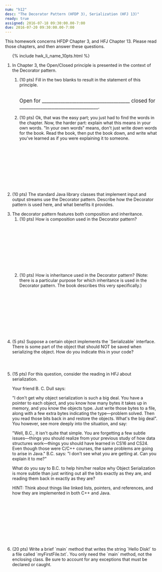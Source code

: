 ```yaml
---
num: "h12"
desc: "The Decorator Pattern (HFDP 3), Serialization (HFJ 13)"
ready: true
assigned: 2016-07-18 09:30:00.00-7:00
due: 2016-07-20 09:30:00.00-7:00
---
```


This homework concerns <span data-hfdp="3">HFDP Chapter 3</span>, and <span data-hfj="13">HFJ Chapter 13</span>.
Please read those chapters, and then answer these questions.

<ol>

{% include hwk_li_name_10pts.html %}

<li style="margin-bottom:5em;">

In Chapter 3, the Open/Closed principle is presented in the context of
the Decorator pattern.  
<ol>
<li> (10 pts) Fill in the two blanks to result in the
statement of this principle.

<p style="margin-top:2em; font-size: 120%;">
Open for ______________________________________  closed for __________________________________.
</p>
</li>

<li style="margin-bottom:12em;">(10 pts) Ok, that was the easy part; you just had to find the words in the chapter.  Now, the harder part: explain what this means in your own words.  "In your own words" means, don't just write down words for the book.   Read the book, then put the book down, and write what you've learned as if you were explaining it to someone.

</li>
</ol>


</li>

<li style="margin-bottom:1em;"> (10 pts) The standard Java library classes that
implement input and output streams use the Decorator pattern.  Describe how the Decorator pattern is used here, and what benefits it provides. 
<div class="pagebreak"></div>
</li>



<li style="margin-bottom:1em;"> The decorator pattern features both
composition and inheritance. 

<ol>
<li style="margin-bottom:12em;"> (10 pts) How is composition used in the Decorator pattern?

</li>

<li style="margin-bottom:12em;"> (10 pts) How is inheritance used in
the Decorator pattern?  (Note: there is a particular purpose for which
inheritance is used in the Decorator pattern.   The book describes this very specifically.)
</li>

</ol>

</li>


<li style="margin-bottom:4em;" markdown="1"> (5 pts) Suppose a certain object implements the `Serializable` interface.  There is some part of the object that should NOT be saved when serializing the object. How do you indicate this in your code? 
</li>

<li style="margin-bottom:12em;"> (15 pts) For this question, consider the reading in HFJ about serialization.

Your friend B. C. Dull says:

"I don't get why object serialization is such a big deal. You have a pointer to each object, and you know how many bytes it takes up in memory, and you know the objects type. Just write those bytes to a file, along with a few extra bytes indicating the type—problem solved. Then you read those bits back in and restore the objects. What's the big deal".
You however, see more deeply into the situation, and say:

"Well, B.C., it isn't quite that simple. You are forgetting a few subtle issues—things you should realize from your previous study of how data structures work—things you should have learned in CS16 and CS24. Even though those were C/C++ courses, the same problems are going to arise in Java."
B.C. says: "I don't see what you are getting at. Can you explain it to me?"

What do you say to B.C. to help him/her realize why Object Serialization is more subtle than just writing out all the bits exactly as they are, and reading them back in exactly as they are?

HINT: Think about things like linked lists, pointers, and references, and how they are implemented in both C++ and Java.

</li>

<li style="margin-bottom:12em;" markdown="1">
(20 pts) Write a brief `main` method that writes the string `Hello Disk!` to a file called `myFirstFile.txt`.  You only need the `main` method, not the enclosing class.   Be sure to account for any exceptions that must be declared or caught.
</li>




</ol>

<div style="display:none">
http://UCSB-CS56-M16.github.io/hwk/h12
</div>




